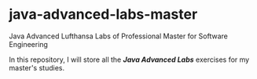 # java-advanced-labs-master
Java Advanced Lufthansa Labs of Professional Master for Software Engineering

In this repository, I will store all the ***Java Advanced Labs*** exercises for my master's studies.
